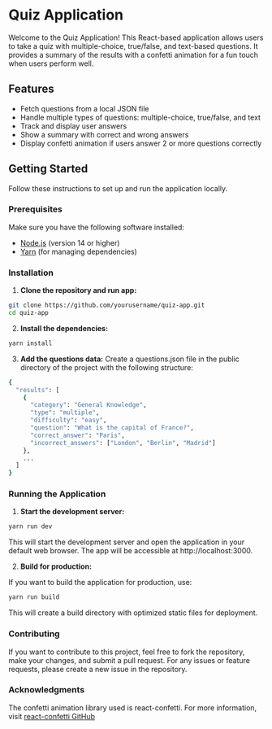 # Quiz Application

Welcome to the Quiz Application! This React-based application allows users to take a quiz with multiple-choice, true/false, and text-based questions. It provides a summary of the results with a confetti animation for a fun touch when users perform well.

## Features

- Fetch questions from a local JSON file
- Handle multiple types of questions: multiple-choice, true/false, and text
- Track and display user answers
- Show a summary with correct and wrong answers
- Display confetti animation if users answer 2 or more questions correctly

## Getting Started

Follow these instructions to set up and run the application locally.

### Prerequisites

Make sure you have the following software installed:

- [Node.js](https://nodejs.org/) (version 14 or higher)
- [Yarn](https://yarnpkg.com/) (for managing dependencies)

### Installation

1. **Clone the repository and run app:**

```bash
git clone https://github.com/yourusername/quiz-app.git
cd quiz-app
```

2. **Install the dependencies:**

```bash
yarn install
```

3. **Add the questions data:**
   Create a questions.json file in the public directory of the project with the following structure:

```bash
{
  "results": [
    {
      "category": "General Knowledge",
      "type": "multiple",
      "difficulty": "easy",
      "question": "What is the capital of France?",
      "correct_answer": "Paris",
      "incorrect_answers": ["London", "Berlin", "Madrid"]
    },
    ...
  ]
}
```

### Running the Application

1. **Start the development server:**

```bash
yarn run dev
```

This will start the development server and open the application in your default web browser. The app will be accessible at http://localhost:3000.

2. **Build for production:**

If you want to build the application for production, use:

```bash
yarn run build
```

This will create a build directory with optimized static files for deployment.

### Contributing

If you want to contribute to this project, feel free to fork the repository, make your changes, and submit a pull request. For any issues or feature requests, please create a new issue in the repository.

### Acknowledgments

The confetti animation library used is react-confetti. For more information, visit [react-confetti GitHub](https://github.com/alampros/react-confetti)
